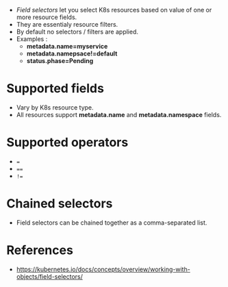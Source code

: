 * _Field selectors_ let you select K8s resources based on value of one or more resource fields.
* They are essentialy resource filters.
* By default no selectors / filters are applied.
* Examples :
	* __metadata.name=myservice__
	* __metadata.namepsace!=default__
	* __status.phase=Pending__
# Supported fields
* Vary by K8s resource type.
* All resources support __metadata.name__ and __metadata.namespace__ fields.
# Supported operators
* `=`
* `==`
* `!=`
# Chained selectors
* Field selectors can be chained together as a comma-separated list.
# References
* https://kubernetes.io/docs/concepts/overview/working-with-objects/field-selectors/
